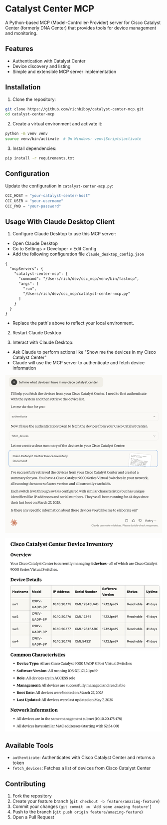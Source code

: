 # Catalyst Center MCP

A Python-based MCP (Model-Controller-Provider) server for Cisco Catalyst Center (formerly DNA Center) that provides tools for device management and monitoring.

## Features

- Authentication with Catalyst Center
- Device discovery and listing
- Simple and extensible MCP server implementation

## Installation

1. Clone the repository:
```bash
git clone https://github.com/richbibby/catalyst-center-mcp.git
cd catalyst-center-mcp
```

2. Create a virtual environment and activate it:
```bash
python -m venv venv
source venv/bin/activate  # On Windows: venv\Scripts\activate
```

3. Install dependencies:
```bash
pip install -r requirements.txt
```

## Configuration

Update the configuration in `catalyst-center-mcp.py`:
```python
CCC_HOST = "your-catalyst-center-host"
CCC_USER = "your-username"
CCC_PWD = "your-password"
```

## Usage With Claude Desktop Client

1. Configure Claude Desktop to use this MCP server:

- Open Claude Desktop
- Go to Settings > Developer > Edit Config
- Add the following configuration file `claude_desktop_config.json`

```  
{
  "mcpServers": {
    "catalyst-center-mcp": {
      "command": "/Users/rich/dev/ccc_mcp/venv/bin/fastmcp",
      "args": [
        "run",
        "/Users/rich/dev/ccc_mcp/catalyst-center-mcp.py"
      ]
    }
  }
}
```

- Replace the path's above to reflect your local environment.

2. Restart Claude Desktop

3. Interact with Claude Desktop:

- Ask Claude to perform actions like "Show me the devices in my Cisco Catalyst Center"
- Claude will use the MCP server to authenticate and fetch device information

![Claude Desktop with Catalyst Center MCP](images/Claude_2.png)

![Claude Desktop with Catalyst Center MCP](images/Claude_1.png)


## Available Tools

- `authenticate`: Authenticates with Cisco Catalyst Center and returns a token
- `fetch_devices`: Fetches a list of devices from Cisco Catalyst Center

## Contributing

1. Fork the repository
2. Create your feature branch (`git checkout -b feature/amazing-feature`)
3. Commit your changes (`git commit -m 'Add some amazing feature'`)
4. Push to the branch (`git push origin feature/amazing-feature`)
5. Open a Pull Request 